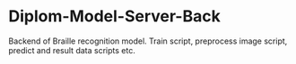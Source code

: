 # Diplom-Model-Server-Back
 Backend of Braille recognition model. Train script, preprocess image script, predict and result data scripts etc.
